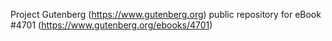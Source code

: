 Project Gutenberg (https://www.gutenberg.org) public repository for eBook #4701 (https://www.gutenberg.org/ebooks/4701)
